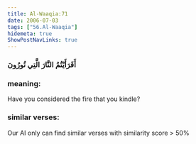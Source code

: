 ```yaml
---
title: Al-Waaqia:71
date: 2006-07-03
tags: ["56.Al-Waaqia"]
hidemeta: true 
ShowPostNavLinks: true 
---
```

### أَفَرَأَيْتُمُ النَّارَ الَّتِي تُورُونَ
### meaning: 
Have you considered the fire that you kindle?
### similar verses: 

Our AI only can find similar verses with similarity score > 50% 




